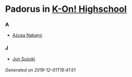 # Padorus in [K-On! Highschool](https://myanimelist.net/manga/51857/K-On_Highschool)

### A
* [Azusa Nakano](https://github.com/shadow578/Padoru-Padoru/blob/master/table-of-contents/characters/AzusaNakano.md)

### J
* [Jun Suzuki](https://github.com/shadow578/Padoru-Padoru/blob/master/table-of-contents/characters/JunSuzuki.md)

###### Generated on 2019-12-01T16:41:51
